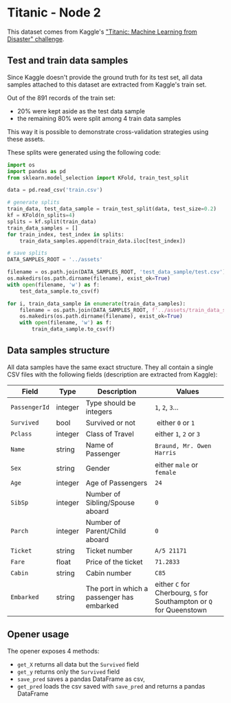 # Titanic - Node 2

This dataset comes from Kaggle's ["Titanic: Machine Learning from Disaster" challenge](https://www.kaggle.com/c/titanic/data).

## Test and train data samples

Since Kaggle doesn't provide the ground truth for its test set, all data samples attached to this dataset are extracted from Kaggle's train set.

Out of the 891 records of the train set:
* 20% were kept aside as the test data sample
* the remaining 80% were split among 4 train data samples

This way it is possible to demonstrate cross-validation strategies using these assets.

These splits were generated using the following code:

```python
import os
import pandas as pd
from sklearn.model_selection import KFold, train_test_split

data = pd.read_csv('train.csv')

# generate splits
train_data, test_data_sample = train_test_split(data, test_size=0.2)
kf = KFold(n_splits=4)
splits = kf.split(train_data)
train_data_samples = []
for train_index, test_index in splits:
    train_data_samples.append(train_data.iloc[test_index])

# save splits
DATA_SAMPLES_ROOT = '../assets'

filename = os.path.join(DATA_SAMPLES_ROOT, 'test_data_sample/test.csv')
os.makedirs(os.path.dirname(filename), exist_ok=True)
with open(filename, 'w') as f:
    test_data_sample.to_csv(f)

for i, train_data_sample in enumerate(train_data_samples):
    filename = os.path.join(DATA_SAMPLES_ROOT, f'../assets/train_data_samples/train{i}/train{i}.csv')
    os.makedirs(os.path.dirname(filename), exist_ok=True)
    with open(filename, 'w') as f:
        train_data_sample.to_csv(f)
```


## Data samples structure

All data samples have the same exact structure. They all contain a single CSV files with the following fields (description are extracted from Kaggle):

| Field | Type | Description | Values |
| ----- | ---- | ----------- | ------- |
| `PassengerId` | integer | Type should be integers | `1`, `2`, `3`... |
| `Survived` | bool | Survived or not | either `0` or `1` |
| `Pclass` | integer | Class of Travel | either `1`, `2` or `3` |
| `Name` | string | Name of Passenger| `Braund, Mr. Owen Harris` |
| `Sex` | string | Gender | either `male` or `female` |
| `Age` | integer | Age of Passengers | `24` |
| `SibSp` | integer | Number of Sibling/Spouse aboard | `0` |
| `Parch` | integer | Number of Parent/Child aboard | `0` |
| `Ticket` | string | Ticket number | `A/5 21171` |
| `Fare` | float | Price of the ticket | `71.2833` |
| `Cabin` | string | Cabin number | `C85` |
| `Embarked` | string | The port in which a passenger has embarked | either `C` for Cherbourg, `S` for Southampton or `Q` for Queenstown  |

## Opener usage

The opener exposes 4 methods:
* `get_X` returns all data but the `Survived` field
* `get_y` returns only the `Survived` field
* `save_pred` saves a pandas DataFrame as csv,
* `get_pred` loads the csv saved with `save_pred` and returns a pandas DataFrame
